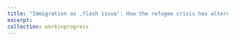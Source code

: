 ```yaml
---
title: "Immigration as ‚flash issue‘: How the refugee crisis has altered electoral behavior in Europe"
excerpt:
collection: workinprogress
---
```

